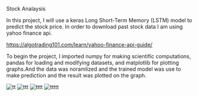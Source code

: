 Stock Analaysis


In this project, I will use a keras Long Short-Term Memory (LSTM) model to predict the stock price. In order to download past stock data I am using yahoo finance api.

https://algotrading101.com/learn/yahoo-finance-api-guide/

To begin the project, I imported numpy for making scientific computations, pandas for loading and modifying datasets, and matplotlib for plotting graphs.And the data was noramlized and the trained model was use to make prediction and the result was plotted on the graph.

![tt](https://github.com/techylax/stockprediction/assets/22542035/39fea94d-9edf-42db-b522-c483ae16bd04)
![ttt](https://github.com/techylax/stockprediction/assets/22542035/4edfecf8-6c53-4508-9527-806ba2fd28be)
![tttt](https://github.com/techylax/stockprediction/assets/22542035/22bdd0b6-e7ef-4d83-8555-2bec8e5ae365)
![ttttt](https://github.com/techylax/stockprediction/assets/22542035/76db81a1-b2e9-4212-b7d6-5d6f4317c740)
